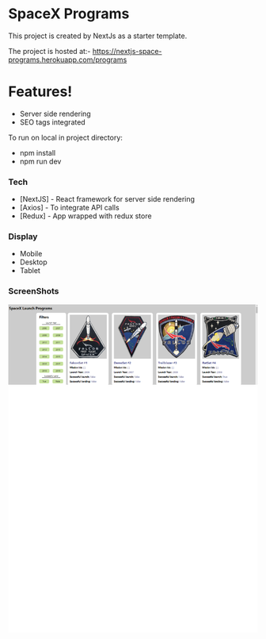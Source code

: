 # SpaceX Programs

This project is created by NextJs as a starter template.

The project is hosted at:-
https://nextjs-space-programs.herokuapp.com/programs

# Features!

  - Server side rendering
  - SEO tags integrated


To run on local in project directory:
  - npm install
  - npm run dev



### Tech

* [NextJS] - React framework for server side rendering
* [Axios] - To integrate API calls
* [Redux] - App wrapped with redux store

### Display
* Mobile
* Desktop
* Tablet

### ScreenShots
![Desktop](https://github.com/piyush96arora1/nextjs-space-programs/blob/master/public/Desktop.png)
